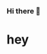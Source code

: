 ### Hi there 👋
<div id="pannelHeader" >
 <h1>hey</h1> 
</div >
  
  
  
 <script>
 
</script>


<style>
.#pannelHeader
 {
 animation-duration: 3s; animation-name: rainbowLink; animation-iteration-count: infinite;
 }
@keyframes pannelHeader {     
 0% { color: #ff2a2a; }
 15% { color: #ff7a2a; }
 30% { color: #ffc52a; }
 45% { color: #43ff2a; }
 60% { color: #2a89ff; }
 75% { color: #202082; }
 90% { color: #6b2aff; } '
</style>







<!--
**sododuk32/sododuk32** is a ✨ _special_ ✨ repository because its `README.md` (this file) appears on your GitHub profile.

Here are some ideas to get you started:

- 🔭 I’m currently working on ...
- 🌱 I’m currently learning ...
- 👯 I’m looking to collaborate on ...
- 🤔 I’m looking for help with ...
- 💬 Ask me about ...
- 📫 How to reach me: ...
- 😄 Pronouns: ...
- ⚡ Fun fact: ...
-->
